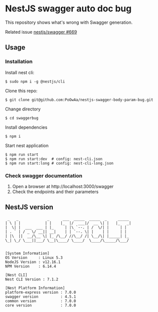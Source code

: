 # NestJS swagger auto doc bug

This repository shows what's wrong with Swagger generation.

Related issue [nestjs/swagger #669](https://github.com/nestjs/swagger/issues/669)

## Usage

### Installation

Install nest cli:

```
$ sudo npm i -g @nestjs/cli
```

Clone this repo:

```
$ git clone git@github.com:PoOwAa/nestjs-swagger-body-param-bug.git
```

Change directory

```
$ cd swaggerbug
```

Install dependencies

```
$ npm i
```

Start nest application

```
$ npm run start
$ npm run start:dev  # config: nest-cli.json
$ npm run start:long # config: nest-cli-long.json
```

### Check swagger documentation

1. Open a browser at http://localhost:3000/swagger
2. Check the endpoints and their parameters

## NestJS version

```
 _   _             _      ___  _____  _____  _     _____
| \ | |           | |    |_  |/  ___|/  __ \| |   |_   _|
|  \| |  ___  ___ | |_     | |\ `--. | /  \/| |     | |
| . ` | / _ \/ __|| __|    | | `--. \| |    | |     | |
| |\  ||  __/\__ \| |_ /\__/ //\__/ /| \__/\| |_____| |_
\_| \_/ \___||___/ \__|\____/ \____/  \____/\_____/\___/


[System Information]
OS Version     : Linux 5.3
NodeJS Version : v12.16.1
NPM Version    : 6.14.4

[Nest CLI]
Nest CLI Version : 7.1.2

[Nest Platform Information]
platform-express version : 7.0.0
swagger version          : 4.5.1
common version           : 7.0.0
core version             : 7.0.0
```
